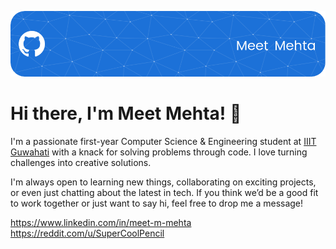 ![Header](./github-header-image.png)

# Hi there, I'm Meet Mehta! 👋

I'm a passionate first-year Computer Science & Engineering student at [IIIT Guwahati](https://www.iiitg.ac.in) with a knack for solving problems through code. I love turning challenges into creative solutions.

I'm always open to learning new things, collaborating on exciting projects, or even just chatting about the latest in tech. If you think we’d be a good fit to work together or just want to say hi, feel free to drop me a message!


https://www.linkedin.com/in/meet-m-mehta
https://reddit.com/u/SuperCoolPencil